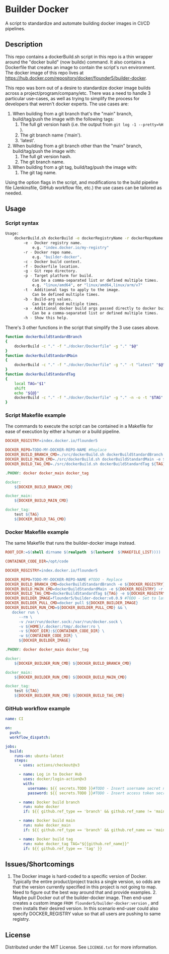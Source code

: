 
# Builder Docker
A script to standardize and automate building docker images in CI/CD pipelines.

## Description
This repo contains a dockerBuild.sh script in this repo is a thin wrapper around the "docker build" (now buildx) command.  It also contains a Dockerfile that creates an image to contain the script's run environment.  The docker image of this repo lives at https://hub.docker.com/repository/docker/flounder5/builder-docker.  

This repo was born out of a desire to standardize docker image builds across a project/program/company/etc.  There was a need to handle 3 particular use-cases, as well as trying to simplify the process for developers that weren't docker experts.  The use cases are:
1. When building from a git branch that's the "main" branch, build/tag/push the image with the following tags:
	1. The full git version hash (i.e. the output from `git log -1 --pretty=%H` ).
 	2. The git branch name ('main').
	3. 'latest'.
2. When building from a git branch other than the "main" branch, build/tag/push the image with:
	1. The full git version hash.
	2. The git branch name.
3. When building from a git tag, build/tag/push the image with:
	1. The git tag name.

Using the option flags in the script, and modifications to the build pipeline file (Jenkinsfile, GitHub workflow file, etc.) the use cases can be tailored as needed.

## Usage

### Script syntax
```bash
Usage:
	dockerBuild.sh dockerBuild -e dockerRegistryName -r dockerRepoName -c buildContextDir -f dockerFile [-g gitRepoDir] [-p platform]... [-t tag]... [-b buildArg]... [-a arg]... [-n] [-o] [-h]
		-e - Docker registry name.
			e.g. "index.docker.io/my-registry"
		-r - Docker repo name.
			e.g. "builder-docker".
		-c - Docker build context.
		-f - Dockerfile location.
		-g - Git repo directory.
		-p - Target platform for build.
			Can be a comma-separated list or defined multiple times. 
			e.g. "linux/amd64", or "linux/amd64,linux/arm/v7"
		-t - Additional tags to apply to the image.
			Can be defined multiple times.
		-b - Build-arg values.
			Can be defined multiple times.
		-a - Additional docker build args passed directly to docker build.
			Can be a comma-separated list or defined multiple times.
		-h - Show this help.
```
There's 3 other functions in the script that simplify the 3 use cases above.
```bash
function dockerBuildStandardBranch 
{
    dockerBuild -c "." -f "./docker/Dockerfile" -g "." "$@"
}
function dockerBuildStandardMain
{
    dockerBuild -c "." -f "./docker/Dockerfile" -g "." -t "latest" "$@"
}
function dockerBuildStandardTag
{
    local TAG="$1"
    shift
    echo "${@}"
    dockerBuild -c "." -f "./docker/Dockerfile" -g "." -n -o -t "$TAG" "${@}"
}
```
### Script Makefile example
The commands to execute the script can be contained in a Makefile for ease of execution by either a human or a build pipeline.
```Makefile
DOCKER_REGISTRY=index.docker.io/flounder5

DOCKER_REPO=TODO-MY-DOCKER-REPO-NAME #Replace
DOCKER_BUILD_BRANCH_CMD=./src/dockerBuild.sh dockerBuildStandardBranch -e ${DOCKER_REGISTRY} -r ${DOCKER_REPO} ${ARGS}
DOCKER_BUILD_MAIN_CMD=./src/dockerBuild.sh dockerBuildStandardMain -e ${DOCKER_REGISTRY} -r ${DOCKER_REPO} ${ARGS}
DOCKER_BUILD_TAG_CMD=./src/dockerBuild.sh dockerBuildStandardTag ${TAG} -e ${DOCKER_REGISTRY} -r ${DOCKER_REPO} ${ARGS}

.PHONY: docker docker_main docker_tag

docker:
	${DOCKER_BUILD_BRANCH_CMD}

docker_main:
	${DOCKER_BUILD_MAIN_CMD}

docker_tag:
	test ${TAG}
	${DOCKER_BUILD_TAG_CMD}
```

### Docker Makefile example
The same Makefile that runs the builder-docker image instead.

```Makefile
ROOT_DIR:=$(shell dirname $(realpath  $(lastword  $(MAKEFILE_LIST))))

CONTAINER_CODE_DIR=/opt/code

DOCKER_REGISTRY=index.docker.io/flounder5

DOCKER_REPO=TODO-MY-DOCKER-REPO-NAME #TODO - Replace
DOCKER_BUILD_BRANCH_CMD=dockerBuildStandardBranch -e ${DOCKER_REGISTRY} -r ${DOCKER_REPO}  ${ARGS}
DOCKER_BUILD_MAIN_CMD=dockerBuildStandardMain -e ${DOCKER_REGISTRY} -r ${DOCKER_REPO}  ${ARGS}
DOCKER_BUILD_TAG_CMD=dockerBuildStandardTag ${TAG} -e ${DOCKER_REGISTRY} -r ${DOCKER_REPO}  ${ARGS}
DOCKER_BUILDER_IMAGE=flounder5/builder-docker:v0.0.9 #TODO - Set to latest release
DOCKER_BUILDER_PULL_CMD=docker pull ${DOCKER_BUILDER_IMAGE}
DOCKER_BUILDER_RUN_CMD=${DOCKER_BUILDER_PULL_CMD} && \
   docker run \
      --rm \
      -v /var/run/docker.sock:/var/run/docker.sock \
      -v ${HOME}/.docker:/tmp/.docker:ro \
      -v ${ROOT_DIR}:${CONTAINER_CODE_DIR} \
      -w ${CONTAINER_CODE_DIR} \
      ${DOCKER_BUILDER_IMAGE}

.PHONY: docker docker_main docker_tag

docker:
	${DOCKER_BUILDER_RUN_CMD} ${DOCKER_BUILD_BRANCH_CMD}

docker_main:
	${DOCKER_BUILDER_RUN_CMD} ${DOCKER_BUILD_MAIN_CMD}

docker_tag:
	test ${TAG}
	${DOCKER_BUILDER_RUN_CMD} ${DOCKER_BUILD_TAG_CMD}
```

### GitHub workflow example
```yaml
name: CI

on:
  push:
  workflow_dispatch:

jobs:
  build:
    runs-on: ubuntu-latest
    steps:
      - uses: actions/checkout@v3

      - name: Log in to Docker Hub
        uses: docker/login-action@v3
        with:
          username: ${{ secrets.TODO }}#TODO - Insert username secret name here
          password: ${{ secrets.TODO }}#TODO - Insert access token secret name here

      - name: Docker build branch
        run: make docker
        if: ${{ github.ref_type == 'branch' && github.ref_name != 'main' }}

      - name: Docker build main
        run: make docker_main
        if: ${{ github.ref_type == 'branch' && github.ref_name == 'main' }}

      - name: Docker build tag
        run: make docker_tag TAG="${{github.ref_name}}"
        if: ${{ github.ref_type == 'tag' }}
```

## Issues/Shortcomings
1. The Docker image is hard-coded to a specific version of Docker.  Typically the entire product/project tracks a single version, so odds are that the version currently specified in this project is not going to map. Need to figure out the best way around that and provide examples.
	2. Maybe pull Docker out of the builder-docker image.  Then end-user creates a custom image `FROM flounder5/builder-docker:version` , and then installs their desired version.  In this scenario end-user could also specify DOCKER_REGISTRY value so that all users are pushing to same registry.

## License
Distributed under the MIT License. See `LICENSE.txt` for more information.